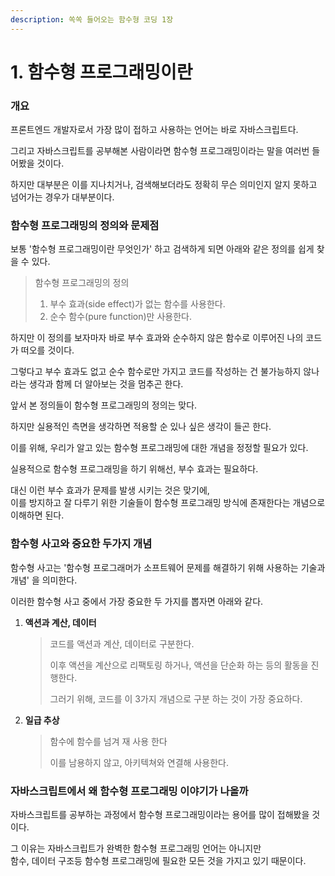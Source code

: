 ```yaml
---
description: 쏙쏙 들어오는 함수형 코딩 1장
---
```


# 1. 함수형 프로그래밍이란

### 개요

프론트엔드 개발자로서 가장 많이 접하고 사용하는 언어는 바로 자바스크립트다.

그리고 자바스크립트를 공부해본 사람이라면 함수형 프로그래밍이라는 말을 여러번 들어봤을 것이다.

하지만 대부분은 이를 지나치거나, 검색해보더라도 정확히 무슨 의미인지 알지 못하고 넘어가는 경우가 대부분이다.





### 함수형 프로그래밍의 정의와 문제점

보통 '함수형 프로그래밍이란 무엇인가' 하고 검색하게 되면 아래와 같은 정의를 쉽게 찾을 수 있다.

> 함수형 프로그래밍의 정의
>
> 1. 부수 효과(side effect)가 없는 함수를 사용한다.
> 2. 순수 함수(pure function)만 사용한다.

하지만 이 정의를 보자마자 바로 부수 효과와 순수하지 않은 함수로 이루어진 나의 코드가 떠오를 것이다.

그렇다고 부수 효과도 없고 순수 함수로만 가지고 코드를 작성하는 건 불가능하지 않나 라는 생각과 함께 더 알아보는 것을 멈추곤 한다.

앞서 본 정의들이 함수형 프로그래밍의 정의는 맞다.

하지만 실용적인 측면을 생각하면 적용할 순 있나 싶은 생각이 들곤 한다.

이를 위해, 우리가 알고 있는 함수형 프로그래밍에 대한 개념을 정정할 필요가 있다.

실용적으로 함수형 프로그래밍을 하기 위해선, 부수 효과는 필요하다.

대신 이런 부수 효과가 문제를 발생 시키는 것은 맞기에, \
이를 방지하고 잘 다루기 위한 기술들이 함수형 프로그래밍 방식에 존재한다는 개념으로 이해하면 된다.





### 함수형 사고와 중요한 두가지 개념

함수형 사고는 '함수형 프로그래머가 소프트웨어 문제를 해결하기 위해 사용하는 기술과 개념' 을 의미한다.

이러한 함수형 사고 중에서 가장 중요한 두 가지를 뽑자면 아래와 같다.

1.  **액션과 계산, 데이터**

    > 코드를 액션과 계산, 데이터로 구분한다.
    >
    > 이후 액션을 계산으로 리팩토링 하거나, 액션을 단순화 하는 등의 활동을 진행한다.
    >
    > 그러기 위해, 코드를 이 3가지 개념으로 구분 하는 것이 가장 중요하다.


2.  **일급 추상**

    > 함수에 함수를 넘겨 재 사용 한다
    >
    > 이를 남용하지 않고, 아키텍쳐와 연결해 사용한다.





### 자바스크립트에서 왜 함수형 프로그래밍 이야기가 나올까

자바스크립트를 공부하는 과정에서 함수형 프로그래밍이라는 용어를 많이 접해봤을 것이다.

그 이유는 자바스크립트가 완벽한 함수형 프로그래밍 언어는 아니지만 \
함수, 데이터 구조등 함수형 프로그래밍에 필요한 모든 것을 가지고 있기 때문이다.
